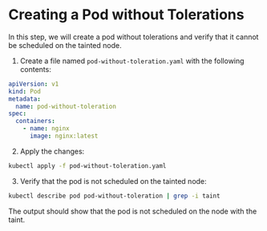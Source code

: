 # Creating a Pod without Tolerations

In this step, we will create a pod without tolerations and verify that it cannot be scheduled on the tainted node.

1. Create a file named `pod-without-toleration.yaml` with the following contents:

```yaml
apiVersion: v1
kind: Pod
metadata:
  name: pod-without-toleration
spec:
  containers:
    - name: nginx
      image: nginx:latest
```

2. Apply the changes:

```bash
kubectl apply -f pod-without-toleration.yaml
```

3. Verify that the pod is not scheduled on the tainted node:

```bash
kubectl describe pod pod-without-toleration | grep -i taint
```

The output should show that the pod is not scheduled on the node with the taint.
